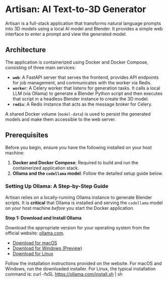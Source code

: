 # Artisan: AI Text-to-3D Generator

Artisan is a full-stack application that transforms natural language prompts into 3D models using a local AI model and Blender. It provides a simple web interface to enter a prompt and view the generated model.

## Architecture

The application is containerized using Docker and Docker Compose, consisting of three main services:

-   **`web`**: A FastAPI server that serves the frontend, provides API endpoints for job management, and communicates with the worker via Redis.
-   **`worker`**: A Celery worker that listens for generation tasks. It calls a local LLM (via Ollama) to generate a Blender Python script and then executes that script in a headless Blender instance to create the 3D model.
-   **`redis`**: A Redis instance that acts as the message broker for Celery.

A shared Docker volume (`model-data`) is used to persist the generated models and make them accessible to the web server.

## Prerequisites

Before you begin, ensure you have the following installed on your host machine:

1.  **Docker and Docker Compose**: Required to build and run the containerized application stack.
2.  **Ollama and the `codellama` model**: Follow the detailed setup guide below.

### Setting Up Ollama: A Step-by-Step Guide

Artisan relies on a locally-running Ollama instance to generate Blender scripts. It is **critical** that Ollama is installed and serving the `codellama` model on your host machine *before* you start the Docker application.

**Step 1: Download and Install Ollama**

Download the appropriate version for your operating system from the official website: [ollama.com](https://ollama.com/).

-   [Download for macOS](https://ollama.com/download)
-   [Download for Windows (Preview)](https://ollama.com/download/windows)
-   [Download for Linux](https://ollama.com/download/linux)

Follow the installation instructions provided on the website. For macOS and Windows, run the downloaded installer. For Linux, the typical installation command is:
curl -fsSL https://ollama.com/install.sh | sh

